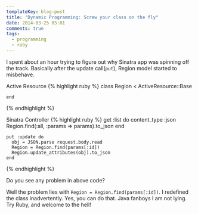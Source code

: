 ```yaml
---
templateKey: blog-post
title: "Dynamic Programming: Screw your class on the fly"
date: 2014-03-25 05:01
comments: true
tags: 
  - programming 
  - ruby
---
```


I spent about an hour trying to figure out why Sinatra app was spinning off the track. Basically after the update call(`put`), Region model started to misbehave.

Active Resource
{% highlight ruby %}
    class Region <  ActiveResource::Base

    end
{% endhighlight %}

Sinatra Controller
{% highlight ruby %}
    get :list do
      content_type :json
      Region.find(:all, :params => params).to_json
    end

    put :update do
      obj = JSON.parse request.body.read
      Region = Region.find(params[:id])
      Region.update_attributes(obj).to_json
    end
{% endhighlight %}

 Do you see any problem in above code?


Well the problem lies with `Region = Region.find(params[:id])`. I redefined the class inadvertently. Yes, you can do that. Java fanboys I am not lying. Try Ruby, and welcome to   the hell!